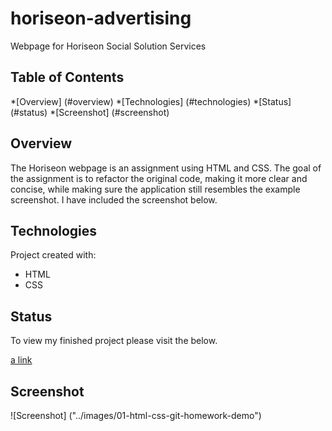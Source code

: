 # horiseon-advertising
Webpage for Horiseon Social Solution Services

## Table of Contents
*[Overview] (#overview)
*[Technologies] (#technologies)
*[Status] (#status)
*[Screenshot] (#screenshot)

## Overview
The Horiseon webpage is an assignment using HTML and CSS. The goal of the assignment is to refactor the original code, making it
more clear and concise, while making sure the application still resembles the example screenshot. I have included the screenshot below.

## Technologies
Project created with:
* HTML
* CSS

## Status
To view my finished project please visit the below.

[a link](https://achung92.github.io/horiseon-advertising/)

## Screenshot

![Screenshot] ("../images/01-html-css-git-homework-demo")

